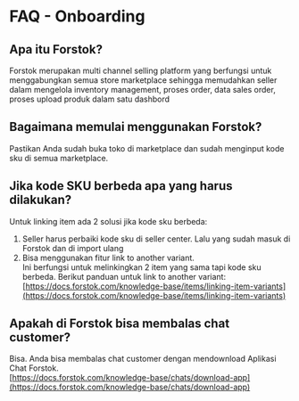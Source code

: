 # FAQ - Onboarding

## Apa itu Forstok?

Forstok merupakan multi channel selling platform yang berfungsi untuk menggabungkan semua store marketplace sehingga memudahkan seller dalam mengelola inventory management, proses order, data sales order, proses upload produk dalam satu dashbord

## Bagaimana memulai menggunakan Forstok?

Pastikan Anda sudah buka toko di marketplace dan sudah menginput kode sku di semua marketplace.

## Jika kode SKU berbeda apa yang harus dilakukan?

Untuk linking item ada 2 solusi jika kode sku berbeda:

1. Seller harus perbaiki kode sku di seller center. Lalu yang sudah masuk di Forstok dan di import ulang
2. Bisa menggunakan fitur link to another variant.\
   Ini berfungsi untuk melinkingkan 2 item yang sama tapi kode sku berbeda. Berikut panduan untuk link to another variant: [https://docs.forstok.com/knowledge-base/items/linking-item-variants](https://docs.forstok.com/knowledge-base/items/linking-item-variants)

## Apakah di Forstok bisa membalas chat customer?

Bisa. Anda bisa membalas chat customer dengan mendownload Aplikasi Chat Forstok. \
[https://docs.forstok.com/knowledge-base/chats/download-app](https://docs.forstok.com/knowledge-base/chats/download-app)
